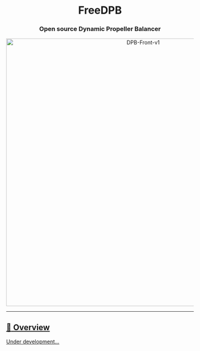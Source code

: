 <h1 align="center">FreeDPB</h1>

<div align="center">

### **Open source Dynamic Propeller Balancer**

</div>

<div align="center">
    <a data-flickr-embed="true" href="https://www.flickr.com/photos/198071258@N08/52782527195/in/dateposted-public/" title="DPB-Front-v1"><img src="https://live.staticflickr.com/65535/52782527195_9e1405f9da_o.png" width="720" height="721" alt="DPB-Front-v1"/>
</div>

---

## :ledger: Overview

Under development...
